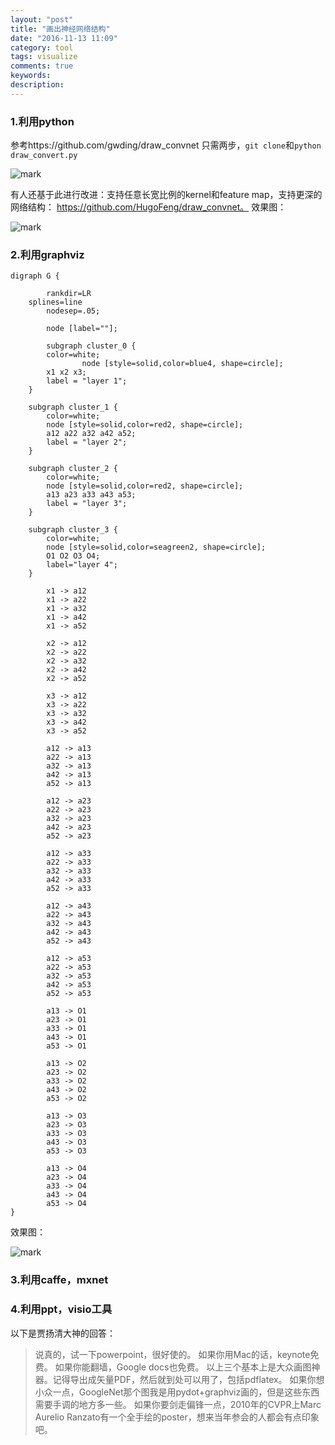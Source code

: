 ```yaml
---
layout: "post"
title: "画出神经网络结构"
date: "2016-11-13 11:09"
category: tool
tags: visualize
comments: true
keywords:
description:
---
```


### 1.利用python

参考https://github.com/gwding/draw_convnet
只需两步，`git clone`和`python draw_convert.py`

![mark](http://ofqh7nchg.bkt.clouddn.com/blog/20161113/123219972.png)

有人还基于此进行改进：支持任意长宽比例的kernel和feature map，支持更深的网络结构：
https://github.com/HugoFeng/draw_convnet。
效果图：

![mark](http://ofqh7nchg.bkt.clouddn.com/blog/20161113/150016999.png)

### 2.利用graphviz

```
digraph G {

        rankdir=LR
	splines=line
        nodesep=.05;

        node [label=""];

        subgraph cluster_0 {
		color=white;
                node [style=solid,color=blue4, shape=circle];
		x1 x2 x3;
		label = "layer 1";
	}

	subgraph cluster_1 {
		color=white;
		node [style=solid,color=red2, shape=circle];
		a12 a22 a32 a42 a52;
		label = "layer 2";
	}

	subgraph cluster_2 {
		color=white;
		node [style=solid,color=red2, shape=circle];
		a13 a23 a33 a43 a53;
		label = "layer 3";
	}

	subgraph cluster_3 {
		color=white;
		node [style=solid,color=seagreen2, shape=circle];
		O1 O2 O3 O4;
		label="layer 4";
	}

        x1 -> a12
        x1 -> a22
        x1 -> a32
        x1 -> a42
        x1 -> a52

        x2 -> a12
        x2 -> a22
        x2 -> a32
        x2 -> a42
        x2 -> a52

        x3 -> a12
        x3 -> a22
        x3 -> a32
        x3 -> a42
        x3 -> a52

        a12 -> a13
        a22 -> a13
        a32 -> a13
        a42 -> a13
        a52 -> a13

        a12 -> a23
        a22 -> a23
        a32 -> a23
        a42 -> a23
        a52 -> a23

        a12 -> a33
        a22 -> a33
        a32 -> a33
        a42 -> a33
        a52 -> a33

        a12 -> a43
        a22 -> a43
        a32 -> a43
        a42 -> a43
        a52 -> a43

        a12 -> a53
        a22 -> a53
        a32 -> a53
        a42 -> a53
        a52 -> a53

        a13 -> O1
        a23 -> O1
        a33 -> O1
        a43 -> O1
        a53 -> O1

        a13 -> O2
        a23 -> O2
        a33 -> O2
        a43 -> O2
        a53 -> O2

        a13 -> O3
        a23 -> O3
        a33 -> O3
        a43 -> O3
        a53 -> O3

        a13 -> O4
        a23 -> O4
        a33 -> O4
        a43 -> O4
        a53 -> O4
}
```

效果图：

![mark](http://ofqh7nchg.bkt.clouddn.com/blog/20161113/123110753.png)

### 3.利用caffe，mxnet

### 4.利用ppt，visio工具

以下是贾扬清大神的回答：
>说真的，试一下powerpoint，很好使的。
如果你用Mac的话，keynote免费。
如果你能翻墙，Google docs也免费。
以上三个基本上是大众画图神器。记得导出成矢量PDF，然后就到处可以用了，包括pdflatex。
如果你想小众一点，GoogleNet那个图我是用pydot+graphviz画的，但是这些东西需要手调的地方多一些。
如果你要剑走偏锋一点，2010年的CVPR上Marc Aurelio Ranzato有一个全手绘的poster，想来当年参会的人都会有点印象吧。
